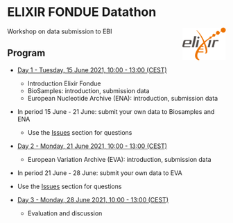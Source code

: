# ELIXIR FONDUE Datathon 

<img align="right" src="images/logo_elixir.png" width="100"/>

Workshop on data submission to EBI

## Program

* [Day 1 - Tuesday, 15 June 2021, 10:00 - 13:00 (CEST)](day_1.md)

  * Introduction Elixir Fondue
  * BioSamples: introduction, submission data
  * European Nucleotide Archive (ENA): introduction, submission data
  
* In period 15 June - 21 June: submit your own data to Biosamples and ENA

  * Use the [Issues](../../../issues) section for questions

* [Day 2 - Monday, 21 June 2021, 10:00 - 13:00 (CEST)](day_2.md)

  * European Variation Archive (EVA): introduction, submission data

* In period 21 June - 28 June: submit your own data to EVA

 * Use the [Issues](../../../issues) section for questions

* [Day 3 - Monday, 28 June 2021, 10:00 - 13:00 (CEST)](day_3.md)

  * Evaluation and discussion


